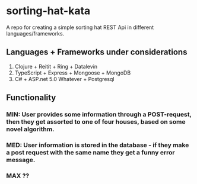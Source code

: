 # sorting-hat-kata
A repo for creating a simple sorting hat REST Api in different languages/frameworks.

## Languages + Frameworks under considerations

1. Clojure + Reitit + Ring + Datalevin
2. TypeScript + Express + Mongoose + MongoDB
3. C# + ASP.net 5.0 Whatever + Postgresql

## Functionality

### MIN: User provides some information through a POST-request, then they get assorted to one of four houses, based on some novel algorithm.

### MED: User information is stored in the database - if they make a post request with the same name they get a funny error message.

### MAX ?? 
